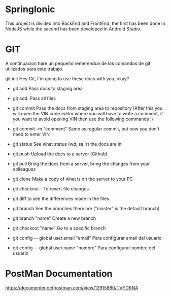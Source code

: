 # SpringIonic

This project is divided into BackEnd and FrontEnd, the first has been done in NodeJS while the second has been developed in Android Studio.

# GIT

A continuacion hare un pequeño remerendun de los comandos de git utilizados para este trabajo.


git init Hey Git, I'm going to use these docs with you, okay?
* git add <file> Pass docs to staging area
* git add. Pass all files
* git commit Pass the docs from staging area to repository (After this you will open the VIN code editor where you will have to write a comment, if you want to avoid opening VIN then use the following commands :)
* git commit -m "comment" Same as regular commit, but now you don't need to enter VIN
* git status See what status (wd, sa, r) ​​the docs are in
* git push Upload the docs to a server (Github)
* git pull Bring the docs from a server, bring the changes from your colleagues
* git clone Make a copy of what is on the server to your PC
* git checkout - <file> To revert file changes
* git diff <file> to see the differences made in the files
* git branch See the branches there are ("master" is the default branch)
* git branch "name" Create a new branch
* git checkout "name" Go to a specific branch

*  git config -- global user.email "email" Para configurar email del usuario
*  git config -- global user.name "nombre" Para configurar nombre del usuario

# PostMan Documentation

https://documenter.getpostman.com/view/12915880/TVYDffNA
